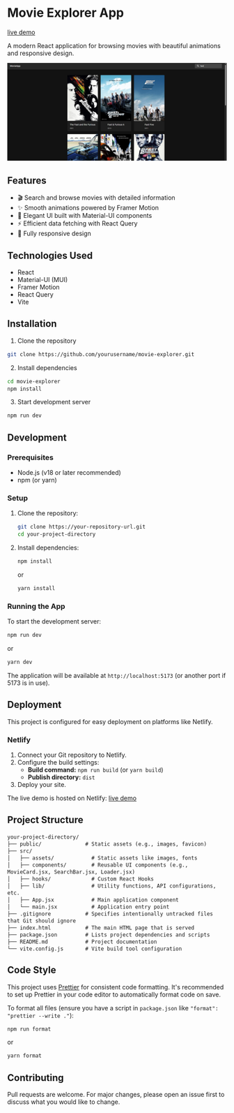 # Movie Explorer App

[live demo](https://stately-capybara-ab3e61.netlify.app/)

A modern React application for browsing movies with beautiful animations and
responsive design.

![App Screenshot](./public/Screenshot%202025-05-16%20230427.png)

## Features

- 🎬 Search and browse movies with detailed information
- ✨ Smooth animations powered by Framer Motion
- 🎨 Elegant UI built with Material-UI components
- ⚡ Efficient data fetching with React Query
- 📱 Fully responsive design

## Technologies Used

- React
- Material-UI (MUI)
- Framer Motion
- React Query
- Vite

## Installation

1. Clone the repository

```bash
git clone https://github.com/yourusername/movie-explorer.git
```

2. Install dependencies

```bash
cd movie-explorer
npm install
```

3. Start development server

```bash
npm run dev
```

## Development

### Prerequisites

- Node.js (v18 or later recommended)
- npm (or yarn)

### Setup

1.  Clone the repository:
    ```bash
    git clone https://your-repository-url.git
    cd your-project-directory
    ```
2.  Install dependencies:
    ```bash
    npm install
    ```
    or
    ```bash
    yarn install
    ```

### Running the App

To start the development server:

```bash
npm run dev
```

or

```bash
yarn dev
```

The application will be available at `http://localhost:5173` (or another port if
5173 is in use).

## Deployment

This project is configured for easy deployment on platforms like Netlify.

### Netlify

1.  Connect your Git repository to Netlify.
2.  Configure the build settings:
    - **Build command:** `npm run build` (or `yarn build`)
    - **Publish directory:** `dist`
3.  Deploy your site.

The live demo is hosted on Netlify:
[live demo](https://stately-capybara-ab3e61.netlify.app/)

## Project Structure

```
your-project-directory/
├── public/              # Static assets (e.g., images, favicon)
├── src/
│   ├── assets/            # Static assets like images, fonts
│   ├── components/        # Reusable UI components (e.g., MovieCard.jsx, SearchBar.jsx, Loader.jsx)
│   ├── hooks/             # Custom React Hooks
│   ├── lib/               # Utility functions, API configurations, etc.
│   ├── App.jsx            # Main application component
│   └── main.jsx           # Application entry point
├── .gitignore           # Specifies intentionally untracked files that Git should ignore
├── index.html           # The main HTML page that is served
├── package.json         # Lists project dependencies and scripts
├── README.md            # Project documentation
└── vite.config.js       # Vite build tool configuration
```

## Code Style

This project uses [Prettier](https://prettier.io/) for consistent code
formatting. It's recommended to set up Prettier in your code editor to
automatically format code on save.

To format all files (ensure you have a script in `package.json` like
`"format": "prettier --write ."`):

```bash
npm run format
```

or

```bash
yarn format
```

## Contributing

Pull requests are welcome. For major changes, please open an issue first to
discuss what you would like to change.
